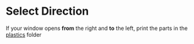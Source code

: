 # Select Direction

If your window opens **from** the right and **to** the left, print the parts in the [plastics](/hardware/Plastics/open-left) folder
 
